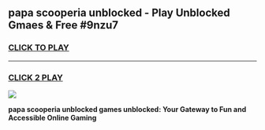 
## papa scooperia unblocked - Play Unblocked Gmaes & Free #9nzu7
<h3>
<a href="https://news.freeplayer.one?title=papa_scooperia_unblocked&ref=26F">CLICK TO PLAY</a></h3>
<hr>

<h3>
<a href="https://news.freeplayer.one?title=papa_scooperia_unblocked&ref=26F">CLICK 2 PLAY</a>
  
</h3>

<a href="https://news.freeplayer.one?title=papa_scooperia_unblocked&ref=26F/"><img src="https://clearcache.store/games.png"></a>


**papa scooperia unblocked games unblocked: Your Gateway to Fun and Accessible Online Gaming**
